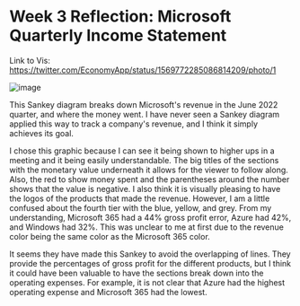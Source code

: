 # Week 3 Reflection: Microsoft Quarterly Income Statement

Link to Vis: https://twitter.com/EconomyApp/status/1569772285086814209/photo/1

![image](https://github.com/BradyA25/reflections/assets/156399490/ba57f5b9-09b4-41cc-9f81-b464aef540de)

This Sankey diagram breaks down Microsoft's revenue in the June 2022 quarter, and where the money went. I have never seen a Sankey diagram applied this way to track a company's revenue, and I think it simply achieves its goal.

I chose this graphic because I can see it being shown to higher ups in a meeting and it being easily understandable. The big titles of the sections with the monetary value underneath it allows for the viewer to follow along. Also, the red to show money spent and the parentheses around the number shows that the value is negative. I also think it is visually pleasing to have the logos of the products that made the revenue. However, I am a little confused about the fourth tier with the blue, yellow, and grey. From my understanding, Microsoft 365 had a 44% gross profit error, Azure had 42%, and Windows had 32%. This was unclear to me at first due to the revenue color being the same color as the Microsoft 365 color. 

It seems they have made this Sankey to avoid the overlapping of lines. They provide the percentages of gross profit for the different products, but I think it could have been valuable to have the sections break down into the operating expenses. For example, it is not clear that Azure had the highest operating expense and Microsoft 365 had the lowest.
